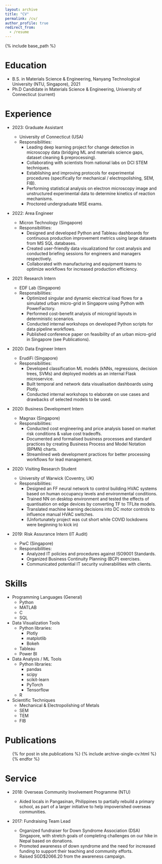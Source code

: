 ```yaml
---
layout: archive
title: "CV"
permalink: /cv/
author_profile: true
redirect_from:
  - /resume
---
```


{% include base_path %}

Education
======
* B.S. in Materials Science & Engineering, Nanyang Technological University (NTU, Singapore), 2021
* Ph.D Candidate in Materials Science & Engineering, University of Connecticut (current)

Experience
======
* 2023: Graduate Assistant
  * University of Connecticut (USA)
  * Responsibilities:
    * Leading deep learning project for change detection in microscopy data (bridging ML and materials science gaps, dataset cleaning & preprocessing).
    * Collaborating with scientists from national labs on DCI STEM techniques.
    * Establishing and improving protocols for experimental procedures (specifically for mechanical / electropolishing, SEM, FIB).
    * Performing statistical analysis on electron microscopy image and unstructured experimental data to determine kinetics of reaction mechanisms.
    * Proctored undergraduate MSE exams.

* 2022: Area Engineer
  * Micron Technology (Singapore)
  * Responsibilities:
    * Designed and developed Python and Tableau dashboards for continuous production improvement metrics using large datasets from MS SQL databases.
    * Created user-friendly data visualizationd for cost analysis and conducted briefing sessions for engineers and managers respectively.
    * Collaborated with manufacturing and equipment teams to optimize workflows for increased production efficiency.

* 2021: Research Intern
  * EDF Lab (Singapore)
  * Responsibilities:
    * Optimized singular and dynamic electrical load flows for a simulated urban micro-grid in Singapore using Python with PowerFactory.
    * Performed cost-benefit analysis of microgrid layouts in deterministic scenarios.
    * Conducted internal workshops on developed Python scripts for data pipeline workflows.
    * Published conference paper on feasibility of an urban micro-grid in Singapore (see Publications).

* 2020: Data Engineer Intern
  * ErudiFi (Singapore)
  * Responsibilities:
    * Developed classification ML models (kNNs, regressions, decision trees, SVMs) and deployed models as an internal Flask microservice.
    * Built temporal and network data visualisation dashboards using Plotly.
    * Conducted internal workshops to elaborate on use cases and drawbacks of selected models to be used.

* 2020: Business Development Intern
  * Magnax (Singapore)
  * Responsibilities:
    * Conducted cost engineering and price analysis based on market risk conditions & value cost tradeoffs.
    * Documented and formalised business processes and standard practices by creating Business Process and Model Notation (BPMN) charts.
    * Streamlined web development practices for better processing workflows for lead management.

* 2020: Visiting Research Student
  * University of Warwick (Coventry, UK)
  * Responsibilities:
    * Designed an FF neural network to control building HVAC systems based on human occupancy levels and environmental conditions.
    * Trained NN on desktop environment and tested the effects of quantisation on edge devices by converting TF to TFLite models.
    * Translated machine learning decisions into DC motor controls to influence manual HVAC switches.
    * (Unfortunately project was cut short while COVID lockdowns were beginning to kick in)

* 2019: Risk Assurance Intern (IT Audit)
  * PwC (Singapore)
  * Responsibilities:
    * Analyzed IT policies and procedures against ISO9001 Standards.
    * Organized Business Continuity Planning (BCP) exercises.
    * Communicated potential IT security vulnerabilities with clients.
  
Skills
======
* Programming Languages (General)
  * Python
  * MATLAB
  * C
  * SQL
* Data Visualization Tools
  * Python libraries:
    * Plotly
    * matplotlib
    * Bokeh
  * Tableau
  * Power BI
* Data Analysis / ML Tools
  * Python libraries:
    * pandas
    * scipy
    * scikit-learn
    * PyTorch
    * Tensorflow
  * R
* Scientific Techniques
  *  Mechanical & Electropolishing of Metals
  *  SEM
  *  TEM
  *  FIB

Publications
======
  <ul>{% for post in site.publications %}
    {% include archive-single-cv.html %}
  {% endfor %}</ul>
  
Service
======
* 2018: Overseas Community Involvement Programme (NTU)
  * Aided locals in Pangasinan, Philippines to partially rebuild a primary school, as part of a larger initiative to help impoverished overseas communities.

* 2017: Fundraising Team Lead
  * Organized fundraiser for Down Syndrome Association (DSA) Singapore, with stretch goals of completing challenges on our hike in Nepal based on donations.
  * Promoted awareness of down syndrome and the need for increased funding to support their teaching and community efforts.
  * Raised SGD$2066.20 from the awareness campaign.
